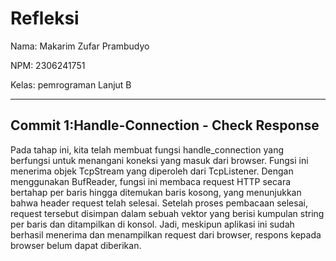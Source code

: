 # Refleksi

Nama: Makarim Zufar Prambudyo

NPM: 2306241751

Kelas: pemrograman Lanjut B

---

## Commit 1:Handle-Connection - Check Response

Pada tahap ini, kita telah membuat fungsi handle_connection yang berfungsi untuk menangani koneksi yang masuk dari browser. Fungsi ini menerima objek TcpStream yang diperoleh dari TcpListener. Dengan menggunakan BufReader, fungsi ini membaca request HTTP secara bertahap per baris hingga ditemukan baris kosong, yang menunjukkan bahwa header request telah selesai. Setelah proses pembacaan selesai, request tersebut disimpan dalam sebuah vektor yang berisi kumpulan string per baris dan ditampilkan di konsol. Jadi, meskipun aplikasi ini sudah berhasil menerima dan menampilkan request dari browser, respons kepada browser belum dapat diberikan.
